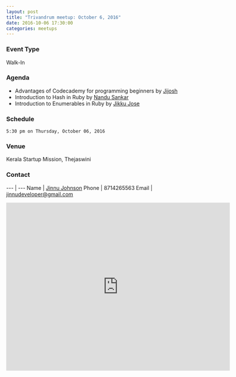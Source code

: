 ```yaml
---
layout: post
title: "Trivandrum meetup: October 6, 2016"
date: 2016-10-06 17:30:00
categories: meetups
---
```


### Event Type

Walk-In

### Agenda

* Advantages of Codecademy for programming beginners by [Jijosh](https://github.com/jijosh)
* Introduction to Hash in Ruby by [Nandu Sankar](https://github.com/nandusankar)
* Introduction to Enumerables in Ruby by [Jikku Jose](https://github.com/JikkuJose)

### Schedule

`5:30 pm on Thursday, October 06, 2016`

### Venue

Kerala Startup Mission, Thejaswini

### Contact

---   | ---
Name  | [Jinnu Johnson](https://github.com/jinnujohnson)
Phone | 8714265563
Email | jinnudeveloper@gmail.com

<iframe src="https://www.google.com/maps/embed?pb=!1m18!1m12!1m3!1d52533.14163755672!2d76.85221311402884!3d8.561406849523028!2m3!1f0!2f0!3f0!3m2!1i1024!2i768!4f13.1!3m3!1m2!1s0x3b05befa945e2447%3A0x9622564b6e405dce!2sKerala+Startup+Mission!5e0!3m2!1sen!2s!4v1451630859117" width="600" height="450" frameborder="0" style="border:0" allowfullscreen></iframe>
